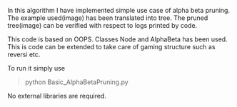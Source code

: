In this algorithm I have implemented simple use case of alpha beta pruning. 
The example used(image) has been translated into tree. The pruned tree(image) can be verified with respect to 
logs printed by code. 

This code is based on OOPS. Classes Node and AlphaBeta has been used. 
This is code can be extended to take care of gaming structure such as reversi etc.

To run it simply use

>python Basic_AlphaBetaPruning.py

No external libraries are required. 
